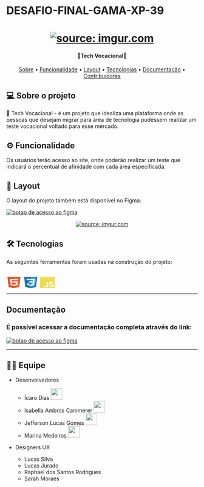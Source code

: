 # DESAFIO-FINAL-GAMA-XP-39

<h1 align="center">
 <a href="https://imgur.com/SEx2iYg"><img src="https://i.imgur.com/SEx2iYg.png?1" title="source: imgur.com" /></a>
</h1>

<h4 align="center"> 
  🚀Tech Vocacional🚀
</h4>

<p align="center">
 <a href="#-sobre-o-projeto">Sobre</a> •
 <a href="-funcionalidade">Funcionalidade</a> •
 <a href="#-layout">Layout</a> •
 <a href="#-tecnologias">Tecnologias</a> • 
 <a href="#-documentacao">Documentação</a> • 
 <a href="#-equipe">Contribuidores</a>
</p>

## 💻 Sobre o projeto

🚀 Tech Vocacional - é um projeto que idealiza uma plataforma onde as pessoas que desejam migrar para área de tecnologia pudessem realizar um teste vocacional voltado para esse mercado.

## ⚙️ Funcionalidade

Os usuários terão acesso ao site, onde poderão realizar um teste que indicará o percentual de afinidade com cada área especificada.

## 🎨 Layout 

O layout do projeto também está disponível no Figma:

<a href="https://www.figma.com/proto/j4G7BBZgN5vaf4lcPr8sWI/Desafio-Final?page-id=0%3A1&node-id=36%3A153&viewport=241%2C48%2C0.1&scaling=min-zoom&starting-point-node-id=36%3A153&show-proto-sidebar=1">
  <img alt="botao de acesso ao figma" src="https://img.shields.io/badge/Acessar%20Layout%20-Figma-%2304D361">
</a>

<a href="https://imgur.com/uSJNDt5" style="display: flex; align-items: flex-start; justify-content: center;"><img src="https://i.imgur.com/uSJNDt5.png" title="source: imgur.com" /></a>

## 🛠 Tecnologias

As seguintes ferramentas foram usadas na construção do projeto:
<div style="display: inline_block"><br>
  <img align="center" alt="HTML" height="30" width="40" src="https://raw.githubusercontent.com/devicons/devicon/master/icons/html5/html5-original.svg"/>
  <img align="center" alt="CSS" height="30" width="40" src="https://raw.githubusercontent.com/devicons/devicon/master/icons/css3/css3-original.svg"/> 
  <img align="center" alt="Js" height="30" width="40" src="https://raw.githubusercontent.com/devicons/devicon/master/icons/javascript/javascript-plain.svg"/>
 </div>

---

## Documentação
<h3>É possível acessar a documentação completa através do link:</h3>
<a href="https://stream-dogwood-e84.notion.site/Desafio-Final-Gama-Academy-9e2e3728cad64c7ebd6cf4a429724973"><img alt="botao de acesso ao figma" src="https://img.shields.io/badge/link-notion-blue"></a>

---

## 👨‍💻 Equipe

- Desenvolvedores
  - Ícaro Dias <a href="https://github.com/IcaroDV"><img src="https://cdn.jsdelivr.net/gh/devicons/devicon/icons/github/github-original.svg" target="_blank" height="30" width="30"></a>
  - Isabella Ambros Cammerer <a href="https://github.com/isacammerer"><img src="https://cdn.jsdelivr.net/gh/devicons/devicon/icons/github/github-original.svg" target="_blank" height="30" width="30"></a>
  - Jefferson Lucas Gomes <a href="https://github.com/ijefin"><img src="https://cdn.jsdelivr.net/gh/devicons/devicon/icons/github/github-original.svg" target="_blank" height="30" width="30"></a>
  - Marina Medeiros <a href="https://github.com/marinacmedeiros"><img src="https://cdn.jsdelivr.net/gh/devicons/devicon/icons/github/github-original.svg" target="_blank" height="30" width="30"></a>
  
- Designers UX
  - Lucas Silva
  - Lucas Jurado
  - Raphael dos Santos Rodrigues
  - Sarah Moraes

